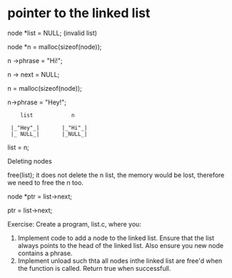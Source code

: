 # pointer to the linked list

node *list = NULL; (invalid list)

node *n = malloc(sizeof(node));

n ->phrase = "Hi!";

n -> next = NULL;

n = malloc(sizeof(node));

n->phrase = "Hey!";

        list            n

     |_"Hey"_|       |_"Hi"_|
     |_ NULL_|       |_NULL_|

list = n;

Deleting nodes

free(list); it does not delete the n list, the memory would be lost, therefore we need to free the n too.

node *ptr = list->next;

ptr = list->next;

Exercise:
Create a program, list.c, where you:

1. Implement code to add a node to the linked list. Ensure that the list always points to the head of the linked list. Also ensure  you new node contains a phrase.
2. Implement unload such thta all nodes inthe linked list are free'd when the function is called. Return true when successfull.

